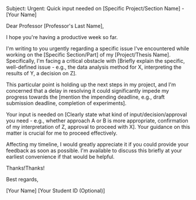 Subject: Urgent: Quick input needed on [Specific Project/Section Name] - [Your Name]

Dear Professor [Professor's Last Name],

I hope you're having a productive week so far.

I'm writing to you urgently regarding a specific issue I've encountered while working on the [Specific Section/Part] of my [Project/Thesis Name]. Specifically, I'm facing a critical obstacle with [Briefly explain the specific, well-defined issue - e.g., the data analysis method for X, interpreting the results of Y, a decision on Z].

This particular point is holding up the next steps in my project, and I'm concerned that a delay in resolving it could significantly impede my progress towards the [mention the impending deadline, e.g., draft submission deadline, completion of experiments].

Your input is needed on [Clearly state what kind of input/decision/approval you need - e.g., whether approach A or B is more appropriate, confirmation of my interpretation of Z, approval to proceed with X]. Your guidance on this matter is crucial for me to proceed effectively.

Affecting my timeline, I would greatly appreciate it if you could provide your feedback as soon as possible. I'm available to discuss this briefly at your earliest convenience if that would be helpful.

Thanks!Thanks!

Best regards,

[Your Name]
[Your Student ID (Optional)]